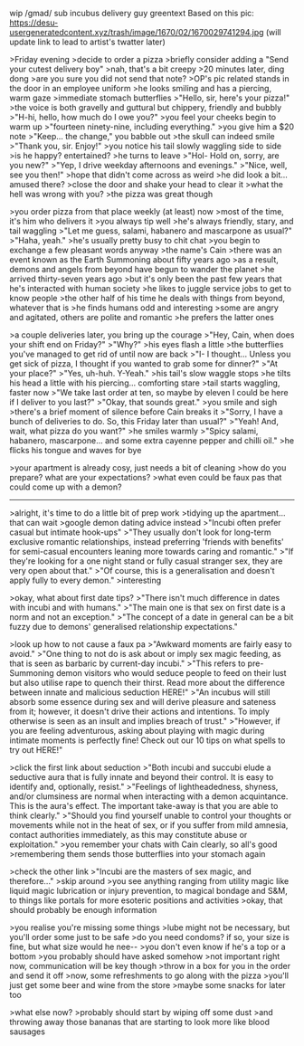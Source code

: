 wip /gmad/ sub incubus delivery guy greentext
Based on this pic: https://desu-usergeneratedcontent.xyz/trash/image/1670/02/1670029741294.jpg
(will update link to lead to artist's twatter later)

\>Friday evening
\>decide to order a pizza
\>briefly consider adding a "Send your cutest delivery boy"
\>nah, that's a bit creepy
\>20 minutes later, ding dong
\>are you sure you did not send that note?
\>OP's pic related stands in the door in an employee uniform
\>he looks smiling and has a piercing, warm gaze
\>immediate stomach butterflies
\>"Hello, sir, here's your pizza!"
\>the voice is both gravelly and guttural but chippery, friendly and bubbly
\>"H-hi, hello, how much do I owe you?"
\>you feel your cheeks begin to warm up
\>"fourteen ninety-nine, including everything."
\>you give him a $20 note
\>"Keep... the change," you babble out
\>the skull can indeed smile
\>"Thank you, sir. Enjoy!"
\>you notice his tail slowly waggling side to side
\>is he happy? entertained?
\>he turns to leave
\>"Hol- Hold on, sorry, are you new?"
\>"Yep, I drive weekday afternoons and evenings."
\>"Nice, well, see you then!"
\>hope that didn't come across as weird
\>he did look a bit... amused there?
\>close the door and shake your head to clear it
\>what the hell was wrong with you?
\>the pizza was great though

\>you order pizza from that place weekly (at least) now
\>most of the time, it's him who delivers it
\>you always tip well
\>he's always friendly, stary, and tail waggling
\>"Let me guess, salami, habanero and mascarpone as usual?"
\>"Haha, yeah."
\>he's usually pretty busy to chit chat
\>you begin to exchange a few pleasant words anyway
\>the name's Cain
\>there was an event known as the Earth Summoning about fifty years ago
\>as a result, demons and angels from beyond have begun to wander the planet
\>he arrived thirty-seven years ago
\>but it's only been the past few years that he's interacted with human society
\>he likes to juggle service jobs to get to know people
\>the other half of his time he deals with things from beyond, whatever that is
\>he finds humans odd and interesting
\>some are angry and agitated, others are polite and romantic
\>he prefers the latter ones

\>a couple deliveries later, you bring up the courage
\>"Hey, Cain, when does your shift end on Friday?"
\>"Why?"
\>his eyes flash a little
\>the butterflies you've managed to get rid of until now are back
\>"I- I thought... Unless you get sick of pizza, I thought if you wanted to grab some for dinner?"
\>"At your place?"
\>"Yes, uh-huh. Y-Yeah."
\>his tail's slow waggle stops
\>he tilts his head a little with his piercing... comforting stare
\>tail starts waggling, faster now
\>"We take last order at ten, so maybe by eleven I could be here if I deliver to you last?"
\>"Okay, that sounds great."
\>you smile and sigh
\>there's a brief moment of silence before Cain breaks it
\>"Sorry, I have a bunch of deliveries to do. So, this Friday later than usual?"
\>"Yeah! And, wait, what pizza do you want?"
\>he smiles warmly
\>"Spicy salami, habanero, mascarpone... and some extra cayenne pepper and chilli oil."
\>he flicks his tongue and waves for bye

\>your apartment is already cosy, just needs a bit of cleaning
\>how do you prepare? what are your expectations?
\>what even could be faux pas that could come up with a demon?

---

\>alright, it's time to do a little bit of prep work
\>tidying up the apartment... that can wait
\>google demon dating advice instead
\>"Incubi often prefer casual but intimate hook-ups"
\>"They usually don't look for long-term exclusive romantic relationships, instead preferring 'friends with benefits' for semi-casual encounters leaning more towards caring and romantic."
\>"If they're looking for a one night stand or fully casual stranger sex, they are very open about that."
\>"Of course, this is a generalisation and doesn't apply fully to every demon."
\>interesting

\>okay, what about first date tips?
\>"There isn't much difference in dates with incubi and with humans."
\>"The main one is that sex on first date is a norm and not an exception."
\>"The concept of a date in general can be a bit fuzzy due to demons' generalised relationship expectations."

\>look up how to not cause a faux pa
\>"Awkward moments are fairly easy to avoid."
\>"One thing to not do is ask about or imply sex magic feeding, as that is seen as barbaric by current-day incubi."
\>"This refers to pre-Summoning demon visitors who would seduce people to feed on their lust but also utilise rape to quench their thirst. Read more about the difference between innate and malicious seduction HERE!"
\>"An incubus will still absorb some essence during sex and will derive pleasure and sateness from it; however, it doesn't drive their actions and intentions. To imply otherwise is seen as an insult and implies breach of trust."
\>"However, if you are feeling adventurous, asking about playing with magic during intimate moments is perfectly fine! Check out our 10 tips on what spells to try out HERE!"

\>click the first link about seduction
\>"Both incubi and succubi elude a seductive aura that is fully innate and beyond their control. It is easy to identify and, optionally, resist."
\>"Feelings of lightheadedness, shyness, and/or clumsiness are normal when interacting with a demon acquintance. This is the aura's effect. The important take-away is that you are able to think clearly."
\>"Should you find yourself unable to control your thoughts or movements while not in the heat of sex, or if you suffer from mild amnesia, contact authorities immediately, as this may constitute abuse or exploitation."
\>you remember your chats with Cain clearly, so all's good
\>remembering them sends those butterflies into your stomach again

\>check the other link
\>"Incubi are the masters of sex magic, and therefore..."
\>skip around
\>you see anything ranging from utility magic like liquid magic lubrication or injury prevention, to magical bondage and S&M, to things like portals for more esoteric positions and activities
\>okay, that should probably be enough information

\>you realise you're missing some things
\>lube might not be necessary, but you'll order some just to be safe
\>do you need condoms? if so, your size is fine, but what size would he nee--
\>you don't even know if he's a top or a bottom
\>you probably should have asked somehow
\>not important right now, communication will be key though
\>throw in a box for you in the order and send it off
\>now, some refreshments to go along with the pizza
\>you'll just get some beer and wine from the store
\>maybe some snacks for later too

\>what else now?
\>probably should start by wiping off some dust
\>and throwing away those bananas that are starting to look more like blood sausages